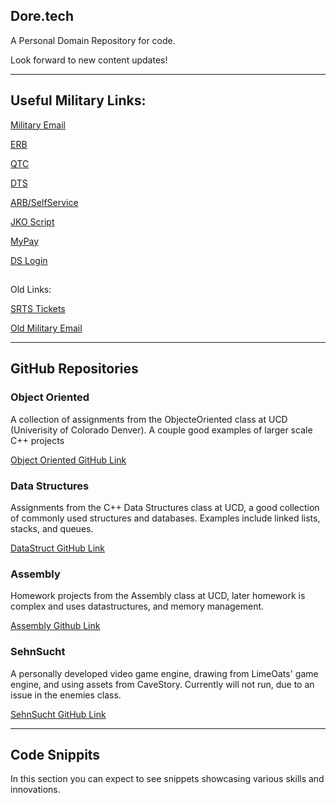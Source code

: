 ## Dore.tech

A Personal Domain Repository for code. 

Look forward to new content updates! 

--------------------------------------------------------
## Useful Military Links:
[Military Email](https://webmail.apps.mil/)

[ERB](https://selfservice.rcms.usar.army.mil/SelfService/esrbss/SelfService)

[QTC](https://esa.qtcm.com/SecureAuth8/?SAMLRequest=pVbbkqJKFn33KyrsR6MKELxgdFUENxUEFRQUXya4JBeFTCBBkK8ftLqrq845c6ZnzmNu9lq5cu2dm%2FyOnTTJZlxVRtAAeQVw%2BdSkCcSzx4fXflXAGXJwjGfQSQGeld5sx2nqbPhCzrIClchDSf%2BJwxgUZYyggCCuUlDsQHGNPWAa6ms%2FKssMzwgCp9lLXnrpi4dS4k5P4IzoOII4AUSGcEk4Hu4%2FiZ2GGDp3tl9YgJ1f2B3wqgLcNU%2BJ%2FpMsvvb%2F5bojlhozDM0yE4qlPGYCRvRoOiGZgA182hmTQzD0umSMKyBDXDqwfO0PySHzTI6fKWY%2FJGfMdEaNX0hyeOo%2FzVHhPXboNJRFBfpP2x%2BH5WPoxzD8e2fc9yQ8W%2B732%2BftZrfvP1mgwI8zdQn9t%2B93A2YPOcUnx%2F%2Be1vlpc%2F%2Ftr03NvhOfeN%2B%2B%2B3i2i8POzM6vH7v4%2BN3VDlvX9UtNv6AiJIYkSRIkS3Q5Po7Db%2F0PLPBlGKD%2FAyw4EMHYc5K4fRRTA2WE%2FCcuCVERl1H6H5gogiLvTM%2Bg8Z49ioHf%2BsTXg%2Fw2Ecn8lPScogJ8K7DzjCNnOBr%2FoDRAAAoAPfBkGvJr%2F9vvttEDvC8ciANUpPjr8r8K%2B%2BIVgFeQoAz4z%2Fjn%2BX6I%2B33Cv7Ds7TvwZjL0kgrHV7C%2Bd1LmeAD%2FqCPwfp%2Bq63wQxI0a4%2B7GNPiujvgs7w%2FLdzfEOOyu8f9Yqa4S377U553FcpIKvKkk9ldxOdok7Z7fAHa7drz5duW07NU9tmTlw9WxzetqGeqvD0WfwY%2FAR7Xfl7%2Ba%2B2t7vSNSYFUCdLaY5rfMwgzFxYgOj2NrcInzS2FGVJb5Z9Py9J094ZqALbXhpBpur1bEZVOqYqz5HJUAmFcmGNeOuNRJt0Eu5yiH4XWwkYe4MmtcJMs6WomVaW%2FkdGurYiC5pGoenIxf1IpOykvXSAn6pDHsHExuh%2FU0hIp6khGlgy2BioBVJLghfblpOO%2B2PTKsPbod6nE%2B1rXjkh3ftpEXb8JMYjmUrfBCzg5%2BwkGfTw0GLfeFSsNhejByRKvxKaNShkHiaV%2FtVMcKaI3Sq9o92PWlPaqniNCtdS1u4WAT1ANDMM%2BeMXRQItX1vGqj%2BSE1tcke8warpSMruNxu%2FMRe60tC5IxrMw2nnFnc6tfXD%2Bs%2FeX23fwVuH6U4jkhWdErnYyHcp17QzZISvGmyLJpnQeDOecjVMs%2BFsrSQznttz6358JJHl3jB1iTP6XjOiXyh6bgWdFu0dH0h1YrVM1tJ1bjLgqNMSeA1QSelRjpzOh%2BuLZ7z9oK1jtyYl5wDFXmtdNR48z030jamZYg9WaIiN53D04FKXKg3Qssp72C85y6JqRlmLdWPHUWpblr3yFXe0Ti7u9HZHZJ1bxl5a%2B0sN9peHmlnidJEvTncY%2B0jNvyInf8s%2F66%2B90%2Fk39X3%2Fon8MJTiTgG5EHb5Yie7tKhLndsmxzEyL9bcPWHFoa4yulBSensGW2Ons745V%2FNo2ijUpMCoJ2gyYQYbUi3la3xdrG%2BrYFJNoOzDgWF7ucC5zGGyGB%2FZ07JkR%2FNbk4Q0NtQLksA1LW2r510V77axxzbehIOBcspYLrUNmOvscmwdWVAvGemANiEYAkGTYLlYTOrr4HxYTYgC3qJzD8Hgapck5XLRerQYIUds8yvc325py6kxnDv0TicbDSx2fhsPYvW0624nsSfXqwV5W7lej2lhWNcRosHtvOPJFs53RkxzaWpnV9Ljz4RLWdUSnuvteJzyA35yOa4VhjYb5XSUmNboKXzN%2BnRw0c%2Fg3NBDja0zoj6ZMPFkHCsjtszYAWfIK20JBlqa0puY5S%2FAgeM1orhQ43scJ9WibisrdJKjq7fmdEnldU7sKsBzUmqRYeOJ0aQSQz83ivOZkCXoyZYgK7dBTbaj3nVVB6uoORLNydoQTSx3zcAmPM2epmgiLgk3yo%2FE2Gosdwwv0TYkdGQfqpGe5RBtg8WpFwoipbLtcgTlfCLkYm7ZW2%2B05kf46rlHxQGKPCFzw1rZ0nRXHRibzmWVH7ec66MsOx56cjiOq0AjVTerbpXPnzWm2tN1qCvltBqcjsqF7vqtSq6lVO%2Fa6ZIQTNVK0c1TKm7C3ujefrGF%2BmqlDMdBebDpJNBG5iEEJWKwyXdOK6wlHXYLcmOvNrpMkDhBpznlZ2E8KbfqLuotCA5aN%2BDmsaTtMBX55JAFUnBV5Aw2yIOHYEyDtGJ0JlQu84Pr2Mxr7zHG%2FjiaPoLvw4v4PNa%2BjL331182u%2F%2BXZXGLkti7dX%2FJBNVCATqm137gJPjxECD%2B%2FEB%2F%2Bzc%3D)

[DTS](https://dtsproweb.defensetravel.osd.mil/dts-app/pubsite/all/view)

[ARB/SelfService](https://selfservice.rcms.usar.army.mil/)

[JKO Script](https://github.com/Clutch152/scripts/blob/master/JKO/simplejko.md)

[MyPay](https://mypay.dfas.mil/)

[DS Login](https://pki.dmdc.osd.mil/identitymanagement/app/login)


##

Old Links:

[SRTS Tickets](https://army.deps.mil/army/cmds/usarc_88RSC_PER2/SRTS/default.aspx)

[Old Military Email](https://web-cols04.mail.mil/owa) 

--------------------------------------------------------
## GitHub Repositories

### Object Oriented

A collection of assignments from the ObjecteOriented class at UCD (Univerisity of Colorado Denver). A couple good examples of larger scale C++ projects

[Object Oriented GitHub Link](https://github.com/ndore444/ObjectOriented)

### Data Structures

Assignments from the C++ Data Structures class at UCD, a good collection of commonly used structures and databases. Examples include linked lists, stacks, and queues. 

[DataStruct GitHub Link](https://github.com/ndore444/DataStructures)

### Assembly

Homework projects from the Assembly class at UCD, later homework is complex and uses datastructures, and memory management. 

[Assembly Github Link](https://github.com/ndore444/Assembly)

### SehnSucht

A personally developed video game engine, drawing from LimeOats' game engine, and using assets from CaveStory. Currently will not run, due to an issue in the enemies class. 

[SehnSucht GitHub Link](https://github.com/ndore444/Sehnsucht)

--------------------------------------------------------
## Code Snippits

In this section you can expect to see snippets showcasing various skills and innovations.

